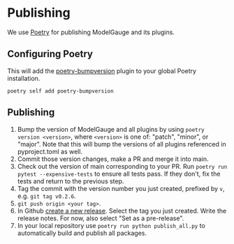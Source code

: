 # Publishing
We use [Poetry](https://python-poetry.org/) for publishing ModelGauge and its plugins.

## Configuring Poetry

This will add the [poetry-bumpversion](https://github.com/monim67/poetry-bumpversion?tab=readme-ov-file) plugin to your
global Poetry installation.
```shell
poetry self add poetry-bumpversion
```

## Publishing

1. Bump the version of ModelGauge and all plugins by using `poetry version <version>`, where `<version>` is one of:
"patch", "minor", or "major". Note that this will bump the versions of all plugins referenced in pyproject.toml
as well.
1. Commit those version changes, make a PR and merge it into main.
1. Check out the version of main corresponding to your PR. Run `poetry run pytest --expensive-tests` to ensure all tests pass. If they don't, fix the tests and return to the previous step.
1. Tag the commit with the version number you just created, prefixed by `v`, e.g. `git tag v0.2.6`.
1. `git push origin <your tag>`.
1. In Github [create a new release](https://github.com/mlcommons/modelgauge/releases/new). Select the tag you just created. Write the release notes. For now, also select "Set as a pre-release".
1. In your local repository use `poetry run python publish_all.py` to automatically build and publish all packages.
